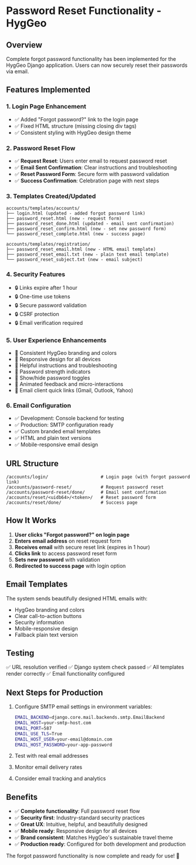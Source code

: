 # Password Reset Functionality - HygGeo

## Overview
Complete forgot password functionality has been implemented for the HygGeo Django application. Users can now securely reset their passwords via email.

## Features Implemented

### 1. Login Page Enhancement
- ✅ Added "Forgot password?" link to the login page
- ✅ Fixed HTML structure (missing closing div tags)
- ✅ Consistent styling with HygGeo design theme

### 2. Password Reset Flow
- ✅ **Request Reset**: Users enter email to request password reset
- ✅ **Email Sent Confirmation**: Clear instructions and troubleshooting
- ✅ **Reset Password Form**: Secure form with password validation
- ✅ **Success Confirmation**: Celebration page with next steps

### 3. Templates Created/Updated
```
accounts/templates/accounts/
├── login.html (updated - added forgot password link)
├── password_reset.html (new - request form)
├── password_reset_done.html (updated - email sent confirmation)
├── password_reset_confirm.html (new - set new password form)
└── password_reset_complete.html (new - success page)

accounts/templates/registration/
├── password_reset_email.html (new - HTML email template)
├── password_reset_email.txt (new - plain text email template)
└── password_reset_subject.txt (new - email subject)
```

### 4. Security Features
- 🔒 Links expire after 1 hour
- 🔒 One-time use tokens
- 🔒 Secure password validation
- 🔒 CSRF protection
- 🔒 Email verification required

### 5. User Experience Enhancements
- 🎨 Consistent HygGeo branding and colors
- 🎨 Responsive design for all devices
- 🎨 Helpful instructions and troubleshooting
- 🎨 Password strength indicators
- 🎨 Show/hide password toggles
- 🎨 Animated feedback and micro-interactions
- 🎨 Email client quick links (Gmail, Outlook, Yahoo)

### 6. Email Configuration
- ✅ Development: Console backend for testing
- ✅ Production: SMTP configuration ready
- ✅ Custom branded email templates
- ✅ HTML and plain text versions
- ✅ Mobile-responsive email design

## URL Structure
```
/accounts/login/                    # Login page (with forgot password link)
/accounts/password-reset/           # Request password reset
/accounts/password-reset/done/      # Email sent confirmation
/accounts/reset/<uidb64>/<token>/   # Reset password form
/accounts/reset/done/               # Success page
```

## How It Works

1. **User clicks "Forgot password?" on login page**
2. **Enters email address** on reset request form
3. **Receives email** with secure reset link (expires in 1 hour)
4. **Clicks link** to access password reset form
5. **Sets new password** with validation
6. **Redirected to success page** with login option

## Email Templates
The system sends beautifully designed HTML emails with:
- HygGeo branding and colors
- Clear call-to-action buttons
- Security information
- Mobile-responsive design
- Fallback plain text version

## Testing
✅ URL resolution verified
✅ Django system check passed
✅ All templates render correctly
✅ Email functionality configured

## Next Steps for Production
1. Configure SMTP email settings in environment variables:
   ```bash
   EMAIL_BACKEND=django.core.mail.backends.smtp.EmailBackend
   EMAIL_HOST=your-smtp-host.com
   EMAIL_PORT=587
   EMAIL_USE_TLS=True
   EMAIL_HOST_USER=your-email@domain.com
   EMAIL_HOST_PASSWORD=your-app-password
   ```

2. Test with real email addresses
3. Monitor email delivery rates
4. Consider email tracking and analytics

## Benefits
- ✅ **Complete functionality**: Full password reset flow
- ✅ **Security first**: Industry-standard security practices
- ✅ **Great UX**: Intuitive, helpful, and beautifully designed
- ✅ **Mobile ready**: Responsive design for all devices
- ✅ **Brand consistent**: Matches HygGeo's sustainable travel theme
- ✅ **Production ready**: Configured for both development and production

The forgot password functionality is now complete and ready for use! 🎉